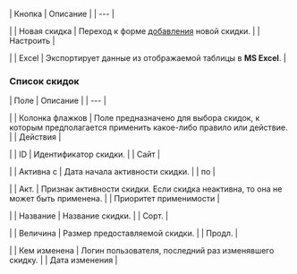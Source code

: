 | Кнопка | Описание |
| --- |

|
| Новая скидка | Переход к форме [добавления](/user_help/marketing/discounts/marketing_old/cat_discount_edit.php) новой скидки. |
| Настроить |

|
| Excel | Экспортирует данные из отображаемой таблицы в **MS Excel**. |

### Список скидок

| Поле | Описание |
| --- |

|
| Колонка флажков | Поле предназначено для выбора скидок, к которым предполагается применить какое-либо правило или действие. |
| Действия |

|
| ID | Идентификатор скидки. |
| Сайт |

|
| Активна с | Дата начала активности скидки. |
| по |

|
| Акт. | Признак активности скидки. Если скидка неактивна, то она не может быть применена. |
| Приоритет применимости |

|
| Название | Название скидки. |
| Сорт. |

|
| Величина | Размер предоставляемой скидки. |
| Продл. |

|
| Кем изменена | Логин пользователя, последний раз изменявшего скидку. |
| Дата изменения |